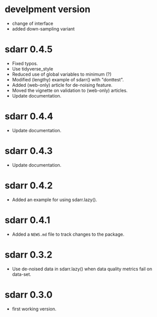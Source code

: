 # develpment version

* change of interface
* added down-sampling variant

# sdarr 0.4.5

* Fixed typos.
* Use tidyverse_style
* Reduced use of global variables to minimum (?)
* Modified (lengthy) example of sdarr() with "donttest". 
* Added (web-only) article for de-noising feature. 
* Moved the vignette on validation to (web-only) articles.
* Update documentation.

# sdarr 0.4.4

* Update documentation.

# sdarr 0.4.3

* Update documentation.

# sdarr 0.4.2

* Added an example for using sdarr.lazy().

# sdarr 0.4.1

* Added a `NEWS.md` file to track changes to the package.

# sdarr 0.3.2

* Use de-noised data in sdarr.lazy() when data quality metrics fail on data-set.

# sdarr 0.3.0

* first working version.

